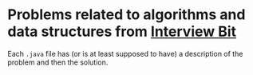 # Problems related to algorithms and data structures from [Interview Bit](https://www.interviewbit.com/courses/programming/)


Each `.java` file has (or is at least supposed to have) a description of the problem and then the solution.
